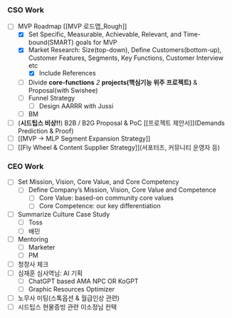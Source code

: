 ### CSO Work
- [ ] MVP Roadmap [[MVP 로드맵_Rough]]
	- [x] Set Specific, Measurable, Achievable, Relevant, and Time-bound(SMART) goals for MVP 
	- [x] Market Research: Size(top-down), Define Customers(bottom-up), Customer                                                           Features, Segments, Key Functions, Customer Interview etc
		- [x] Include References
	- [ ] Divide **core-functions** *2* **projects(핵심기능 위주 프로젝트)** & Proposal(with Swishee)
	- [ ] Funnel Strategy 
		- [ ] Design AARRR with Jussi
	- [ ] BM
- [ ] (**시드팁스 비상!!**) B2B / B2G Proposal & PoC [[프로젝트 제안서]](Demands Prediction & Proof)
- [ ] [[MVP → MLP Segment Expansion Strategy]]
- [ ] [[Fly Wheel & Content Supplier Strategy]](서포터즈, 커뮤니티 운영자 등)

### CEO Work
- [ ] Set Mission, Vision, Core Value, and Core Competency 
	- [ ] Define Company’s Mission, Vision, Core Value and Competence 
		- [ ] Core Value: based-on community core values
		- [ ] Core Competence: our key differentiation
- [ ] Summarize Culture Case Study
	- [ ] Toss
	- [ ] 배민
- [ ] Mentoring
	- [ ] Marketer
	- [ ] PM
- [ ] 청창사 체크
- [ ] 심재훈 심사역님: AI 기획
	- [ ] ChatGPT based AMA NPC OR KoGPT
	- [ ] Graphic Resources Optimizer
- [ ] 노무사 미팅(스톡옵션 & 월급인상 관련)
- [ ] 시드팁스 현물증빙 관련 이소정님 컨택